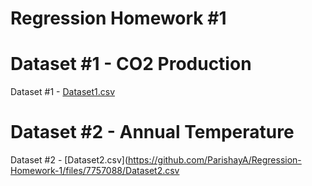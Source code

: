 # Regression Homework #1

# Dataset #1 - CO2 Production
Dataset #1 - [Dataset1.csv](https://github.com/ParishayA/Regression-Homework-1/files/7757074/Dataset1.csv)

# Dataset #2 - Annual Temperature
Dataset #2 - [Dataset2.csv](https://github.com/ParishayA/Regression-Homework-1/files/7757088/Dataset2.csv
